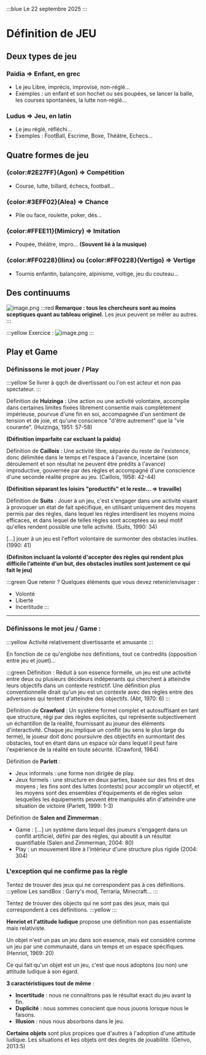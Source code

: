 :::blue Le 22 septembre 2025
:::
# Définition de JEU 
## Deux types de jeu 

### **Paidia** => **Enfant, en grec**
- Le jeu Libre, imprécis, improvisé, non-réglé...
- Exemples : un enfant et son hochet ou ses poupées, se lancer la balle, les courses spontanées, la lutte non-réglé...

### **Ludus** => **Jeu, en latin**
- Le jeu réglé, réfléchi...
- Exemples : FootBall, Escrime, Boxe, Théâtre, Echecs...

## Quatre formes de jeu  

### **{color:#2E27FF}(Agon)** => **Compétition**
- Course, lutte, billard, échecs, football...

### **{color:#3EFF02}(Alea)** => **Chance**
- Pile ou face, roulette, poker, dés...

### **{color:#FFEE11}(Mimicry)** => **Imitation**
- Poupée, théâtre, impro...
**(Souvent lié à la musique)**

### **{color:#FF0228}(Ilinx)** ou **{color:#FF0228}(Vertigo)** => **Vertige**
- Tournis enfantin, balançoire, alpinisme, voltige, jeu du couteau...

## Des continuums

![image.png](https://cdn.alexandrie-hub.fr/623251508854411294/625230649237590096.png)
:::red **Remarque : tous les chercheurs sont au moins sceptiques quant au tableau originel.**
Les jeux peuvent se mêler au autres. 
:::

:::yellow Exercice : 
![image.png](https://cdn.alexandrie-hub.fr/623251508854411294/625238013919514705.png)
:::
## Play et Game
### Définissons le mot **jouer** / **Play**
:::yellow Se livrer à qqch de divertissant ou l'on est acteur et non pas spectateur.
:::

Définition de **Huizinga** : Une action ou une activité volontaire, accomplie dans certaines limites fixées librement consentie mais complètement impérieuse, pourvue d'une fin en soi, accompagnée d'un sentiment de tension et de joie, et qu'une conscience "d'être autrement" que la "vie courante". (Huizinga, 1951: 57-58)

**(Définition imparfaite car excluant la paidia)**

Définition de **Caillois** : Une activité libre, séparée du reste de l'existence, donc délimitée dans le temps et l'espace à l'avance, incertaine (son déroulement et son résultat ne peuvent être prédits à l'avance) improductive, gouvernée par des règles et accompagné d'une conscience d'une seconde réalité propre au jeu. (Caillois, 1958: 42-44)

**(Définition séparant les loisirs "productifs" et le reste... => travaille)**

Définition de **Suits** : Jouer à un jeu, c'est s'engager dans une activité visant à provoquer un état de fait spécifique, en utilisant uniquement des moyens permis par des règles, dans lequel les règles interdisent les moyens moins efficaces, et dans lequel de telles règles sont acceptées au seul motif qu'elles rendent possible une telle activité. (Suits, 1990: 34)

[...] jouer à un jeu est l'effort volontaire de surmonter des obstacles inutiles. (1990: 41)

**(Définiton incluant la volonté d'accepter des règles qui rendent plus difficile l’atteinte d’un but, des obstacles inutiles sont justement ce qui fait le jeu)**

:::green Que retenir ?
Quelques éléments que vous devez retenir/envisager :
- Volonté
- Liberté
- Incertitude
:::
___
### Définissons le mot **jeu** / **Game** :
:::yellow Activité relativement divertissante et amusante
:::

En fonction de ce qu'englobe nos définitions, tout ce contredits (opposition entre jeu et jouet)...

:::green Définition : 
Réduit à son essence  formelle, un jeu est une activité entre deux ou plusieurs décideurs indépenants qui cherchent à atteindre leurs objectifs dans un contexte restrictif. Une définition plus conventionnelle dirait qu'un jeu est un contexte avec des règles entre des adversaires qui tentent d'atteindre des objectifs. (Abt, 1970: 6)
:::

Définition de **Crawford** : Un système formel complet et autosuffisant en tant que structure, régi par des règles explicites, qui représente subjectivement un échantillon de la réalité, fournissant au joueur des éléments d'interactivité. Chaque jeu implique un conflit (au sens le plus large du terme), le joueur doit donc poursuivre des objectifs en surmontant des obstacles, tout en étant dans un espace sûr dans lequel il peut faire l'expérience de la réalité en toute sécurité. (Crawford, 1984)

Définition de **Parlett** : 
- Jeux informels : une forme non dirigée de play.
- Jeux formels : une structure en deux parties, basée sur des fins et des moyens ; les fins sont des luttes (contests) pour accomplir un objectif, et les moyens sont des ensembles d'équipements et de règles selon lesquelles les équipements peuvent être manipulés afin d'atteindre une situation de victoire (Parlett, 1999: 1-3)

Définition de **Salen and Zimmerman** : 
- Game : [...] un système dans lequel des joueurs s'engagent dans un conflit artificiel, défini par des règles, qui aboutit à un résultat quantifiable (Salen and Zimmerman, 2004: 80)
- Play : un mouvement libre à l'intérieur d'une structure plus rigide (2004: 304)

### L'exception qui ne confirme pas la règle
Tentez de trouver des jeux qui ne correspondent pas à ces définitions.
:::yellow Les sandBox : Garry's mod, Terraria, Minecraft...
:::

Tentez de trouver des objects qui ne sont pas des jeux, mais qui correspondent à ces définitions.
:::yellow 
:::

**Henriot et l'attitude ludique** propose une définition non pas essentialiste mais relativiste.

Un objet n'est un pas un jeu dans son essence, mais est considéré comme un jeu par une communauté, dans un temps et un espace spécifiques. (Henriot, 1969: 20)

Ce qui fait qu'un objet est un jeu, c'est que nous adoptons (ou non) une attitude ludique à son égard.

**3 caractéristiques tout de même** : 
- **Incertitude** : nous ne connaîtrons pas le résultat exact du jeu avant la fin.
- **Duplicité** : nous sommes conscient que nous jouons lorsque nous le faisons.
- **Illusion** : nous nous absorbons dans le jeu.

**Certains objets** sont plus propices que d'autres à l'adoption d'une attitude ludique. Les situations et kes objets ont des degrés de jouabilité. (Genvo, 2013:5)